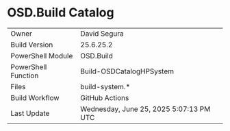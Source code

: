﻿# OSD.Build Catalog

| | |
|-|-|
| Owner | David Segura |
| Build Version | 25.6.25.2 |
| PowerShell Module | OSD.Build |
| PowerShell Function | Build-OSDCatalogHPSystem |
| Files | build-system.* |
| Build Workflow | GitHub Actions |
| Last Update | Wednesday, June 25, 2025 5:07:13 PM UTC |

